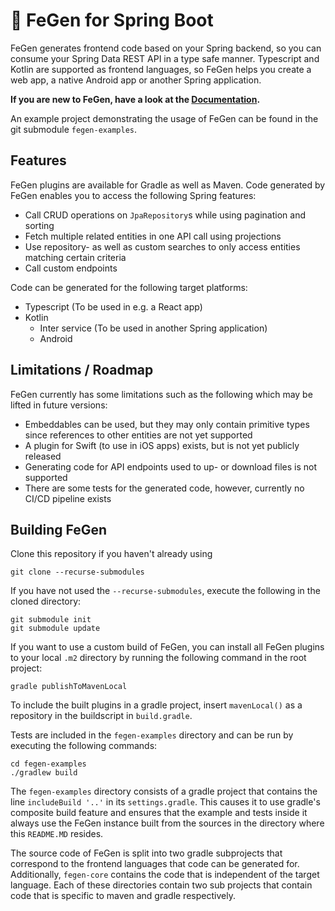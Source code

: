 # 🧹 FeGen for Spring Boot

FeGen generates frontend code based on your Spring backend, so you can consume your Spring Data REST API in a type safe manner.
Typescript and Kotlin are supported as frontend languages, so FeGen helps you create a web app, a native Android app or another Spring application.

**If you are new to FeGen, have a look at the [Documentation](https://materna-se.github.io/fegen/).**

An example project demonstrating the usage of FeGen can be found in the git submodule `fegen-examples`.



## Features

FeGen plugins are available for Gradle as well as Maven.
Code generated by FeGen enables you to access the following Spring features:

- Call CRUD operations on `JpaRepository`s while using pagination and sorting
- Fetch multiple related entities in one API call using projections
- Use repository- as well as custom searches to only access entities matching certain criteria
- Call custom endpoints

Code can be generated for the following target platforms:

- Typescript (To be used in e.g. a React app)
- Kotlin
    - Inter service (To be used in another Spring application)
    - Android



## Limitations / Roadmap

FeGen currently has some limitations such as the following which may be lifted in future versions:

- Embeddables can be used, but they may only contain primitive types since references to other entities are not yet supported
- A plugin for Swift (to use in iOS apps) exists, but is not yet publicly released
- Generating code for API endpoints used to up- or download files is not supported
- There are some tests for the generated code, however, currently no CI/CD pipeline exists



## Building FeGen

Clone this repository if you haven't already using

```shell script
git clone --recurse-submodules
```

If you have not used the `--recurse-submodules`, execute the following in the cloned directory:

```shell script
git submodule init
git submodule update
```

If you want to use a custom build of FeGen, you can install all FeGen plugins to your local `.m2` directory by running the following command in the root project:

```
gradle publishToMavenLocal
```

To include the built plugins in a gradle project, insert `mavenLocal()` as a repository in the buildscript in `build.gradle`.

Tests are included in the `fegen-examples` directory and can be run by executing the following commands:

```
cd fegen-examples
./gradlew build
``` 

The `fegen-examples` directory consists of a gradle project that contains the line `includeBuild '..'` in its `settings.gradle`.
This causes it to use gradle's composite build feature and ensures that the example and tests inside it always use the FeGen instance built from the sources in the directory where this `README.MD` resides.

The source code of FeGen is split into two gradle subprojects that correspond to the frontend languages that code can be generated for.
Additionally, `fegen-core` contains the code that is independent of the target language.
Each of these directories contain two sub projects that contain code that is specific to maven and gradle respectively.
